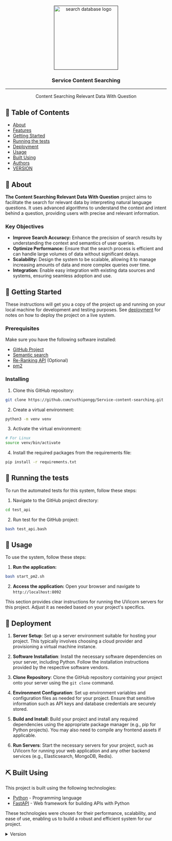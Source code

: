 <p align="center">
  <a href="" rel="noopener">
 <img width=200px height=200px src="https://cdn3.iconfinder.com/data/icons/databases-3/512/search_data-512.png" alt="search database logo"></a>
</p>

<h3 align="center">Service Content Searching</h3>

---

<p align="center"> Content Searching Relevant Data With Question
    <br> 
</p>

## 📝 Table of Contents

- [About](#about)
- [Features](#features)
- [Getting Started](#getting_started)
- [Running the tests](#tests)
- [Deployment](#deployment)
- [Usage](#usage)
- [Built Using](#built_using)
- [Authors](#authors)
- [VERSION](#version)

## 🧐 About <a name = "about"></a>

**The Content Searching Relevant Data With Question** project aims to facilitate the search for relevant data by interpreting natural language questions. It uses advanced algorithms to understand the context and intent behind a question, providing users with precise and relevant information.

### Key Objectives
- **Improve Search Accuracy:** Enhance the precision of search results by understanding the context and semantics of user queries.
- **Optimize Performance:** Ensure that the search process is efficient and can handle large volumes of data without significant delays.
- **Scalability:** Design the system to be scalable, allowing it to manage increasing amounts of data and more complex queries over time.
- **Integration:** Enable easy integration with existing data sources and systems, ensuring seamless adoption and use.

## 🏁 Getting Started <a name = "getting_started"></a>

These instructions will get you a copy of the project up and running on your local machine for development and testing purposes. See [deployment](#deployment) for notes on how to deploy the project on a live system.

### Prerequisites

Make sure you have the following software installed:

- [GitHub Project](https://github.com/suthipongg/Service-content-searching.git)
- [Semantic search](https://github.com/Nawaphong-13/Service-sentence-extractor.git)
- [Re-Ranking API](https://github.com/suthipongg/Service-re-ranking.git) (Optional)
- [pm2](https://pm2.keymetrics.io/docs/usage/quick-start/)

### Installing

1. Clone this GitHub repository:
  ```bash
  git clone https://github.com/suthipongg/Service-content-searching.git
  ```

2. Create a virtual environment:
  ```bash
  python3 -m venv venv
  ```

3. Activate the virtual environment:
  ```bash
  # For Linux
  source venv/bin/activate
  ```

4. Install the required packages from the requirements file:
  ```bash
  pip install -r requirements.txt
  ```

## 🔧 Running the tests <a name = "tests"></a>

To run the automated tests for this system, follow these steps:

1. Navigate to the GitHub project directory:
  ```bash
  cd test_api
  ```

2. Run test for the GitHub project:
  ```bash
  bash test_api.bash 
  ```

## 🎈 Usage <a name="usage"></a>

To use the system, follow these steps:

1. **Run the application:**
  ```bash
  bash start_pm2.sh
  ```

2. **Access the application:**
    Open your browser and navigate to `http://localhost:8092`

This section provides clear instructions for running the UVicorn servers for this project. Adjust it as needed based on your project's specifics.

## 🚀 Deployment <a name = "deployment"></a>

1. **Server Setup**: Set up a server environment suitable for hosting your project. This typically involves choosing a cloud provider and provisioning a virtual machine instance.

2. **Software Installation**: Install the necessary software dependencies on your server, including Python. Follow the installation instructions provided by the respective software vendors.

3. **Clone Repository**: Clone the GitHub repository containing your project onto your server using the `git clone` command.

4. **Environment Configuration**: Set up environment variables and configuration files as needed for your project. Ensure that sensitive information such as API keys and database credentials are securely stored.

5. **Build and Install**: Build your project and install any required dependencies using the appropriate package manager (e.g., pip for Python projects). You may also need to compile any frontend assets if applicable.

6. **Run Servers**: Start the necessary servers for your project, such as UVicorn for running your web application and any other backend services (e.g., Elasticsearch, MongoDB, Redis).

## ⛏️ Built Using <a name = "built_using"></a>

This project is built using the following technologies:

- [Python](https://www.python.org/) - Programming language
- [FastAPI](https://fastapi.tiangolo.com/) - Web framework for building APIs with Python

These technologies were chosen for their performance, scalability, and ease of use, enabling us to build a robust and efficient system for our project.

<details>
<summary>Version</summary>

# Version History

## [0.0.0] (2024-06-07)

- Release date: June 7, 2024

### Added
- Initial release of the project.

</details>